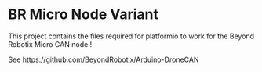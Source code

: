 # BR Micro Node Variant

This project contains the files required for platformio to work for the Beyond Robotix Micro CAN node !

See https://github.com/BeyondRobotix/Arduino-DroneCAN 
